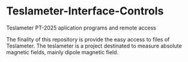 # Teslameter-Interface-Controls
Teslameter PT-2025 aplication programs and remote access 

The finality of this repository is provide the easy access to files of Teslameter. The teslameter is a project destinated to measure
absolute magnetic fields, mainly dipole magnetic field.
